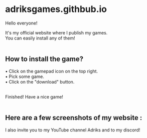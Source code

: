 # adriksgames.githbub.io
Hello everyone!

It's my official website where I publish my games.<br>
You can easily install any of them!<br><br>

## How to install the game?

• Click on the gamepad icon on the top right.<br>
• Pick some game.<br>
• Click on the "download" button.<br><br>

Finished! Have a nice game!<br><br>

## Here are a few screenshots of my website :

I also invite you to my YouTube channel Adriks and to my discord!